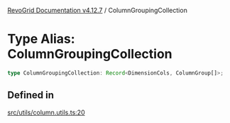 [RevoGrid Documentation v4.12.7](README.md) / ColumnGroupingCollection

# Type Alias: ColumnGroupingCollection

```ts
type ColumnGroupingCollection: Record<DimensionCols, ColumnGroup[]>;
```

## Defined in

[src/utils/column.utils.ts:20](https://github.com/revolist/revogrid/blob/435ff99a088c5c293d22eb08cc3e448f60f4eb56/src/utils/column.utils.ts#L20)
